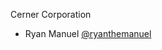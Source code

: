 Cerner Corporation

- Ryan Manuel [@ryanthemanuel]

[@ryanthemanuel]: https://github.com/ryanthemanuel

